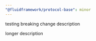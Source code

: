 ```yaml
---
"@fluidframework/protocol-base": minor
---
```


testing breaking change description

longer description
